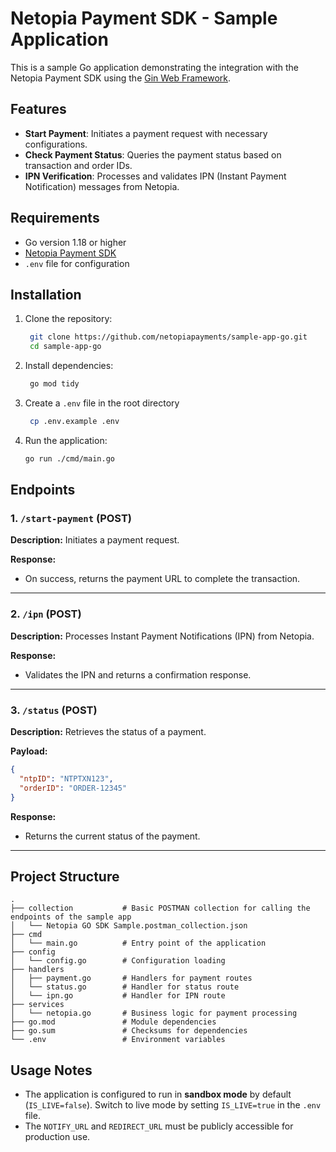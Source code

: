 # Netopia Payment SDK - Sample Application

This is a sample Go application demonstrating the integration with the Netopia Payment SDK using the [Gin Web Framework](https://gin-gonic.com/).

## Features

- **Start Payment**: Initiates a payment request with necessary configurations.
- **Check Payment Status**: Queries the payment status based on transaction and order IDs.
- **IPN Verification**: Processes and validates IPN (Instant Payment Notification) messages from Netopia.

## Requirements

- Go version 1.18 or higher
- [Netopia Payment SDK](https://github.com/netopiapayments/go-sdk)
- `.env` file for configuration

## Installation

1. Clone the repository:
   ```bash
    git clone https://github.com/netopiapayments/sample-app-go.git
    cd sample-app-go
   ```

2. Install dependencies:
   ```bash
    go mod tidy
   ```

3. Create a `.env` file in the root directory 
   ```bash
    cp .env.example .env
   ```

4. Run the application:
   ```bash
   go run ./cmd/main.go
   ```

## Endpoints

### 1. `/start-payment` (POST)

**Description:** Initiates a payment request.  

**Response:**
- On success, returns the payment URL to complete the transaction.

---

### 2. `/ipn` (POST)

**Description:** Processes Instant Payment Notifications (IPN) from Netopia.  

**Response:**
- Validates the IPN and returns a confirmation response.

---

### 3. `/status` (POST)

**Description:** Retrieves the status of a payment.  

**Payload:**
```json
{
  "ntpID": "NTPTXN123",
  "orderID": "ORDER-12345"
}
```

**Response:**
- Returns the current status of the payment.

---

## Project Structure

```
.
├── collection           # Basic POSTMAN collection for calling the endpoints of the sample app
│   └── Netopia GO SDK Sample.postman_collection.json        
├── cmd
│   └── main.go          # Entry point of the application
├── config
│   └── config.go        # Configuration loading
├── handlers
│   ├── payment.go       # Handlers for payment routes
│   └── status.go        # Handler for status route
│   └── ipn.go           # Handler for IPN route
├── services
│   └── netopia.go       # Business logic for payment processing
├── go.mod               # Module dependencies
├── go.sum               # Checksums for dependencies
└── .env                 # Environment variables
```

## Usage Notes

- The application is configured to run in **sandbox mode** by default (`IS_LIVE=false`). Switch to live mode by setting `IS_LIVE=true` in the `.env` file.
- The `NOTIFY_URL` and `REDIRECT_URL` must be publicly accessible for production use.
